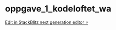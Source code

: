 # oppgave_1_kodeloftet_wa

[Edit in StackBlitz next generation editor ⚡️](https://stackblitz.com/~/github.com/WalleSP/oppgave_1_kodeloftet_wa)